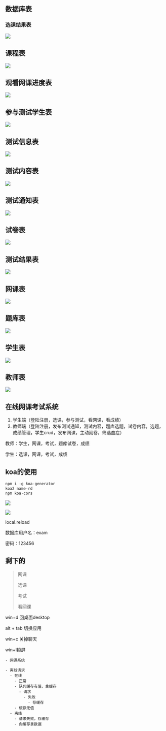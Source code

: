 ## 数据库表

### 选课结果表

![](file://C:\Personal\Documents\IkMarkdown\.assets\在线教学与考试系统.md148373.3606601.png)

## 课程表

![](file://C:\Personal\Documents\IkMarkdown\.assets\在线教学与考试系统.md148428.7818816.png)

## 观看网课进度表

![](file://C:\Personal\Documents\IkMarkdown\.assets\在线教学与考试系统.md148468.859773.png)

## 参与测试学生表

![](file://C:\Personal\Documents\IkMarkdown\.assets\在线教学与考试系统.md148522.0800665.png)

## 测试信息表

![](file://C:\Personal\Documents\IkMarkdown\.assets\在线教学与考试系统.md148564.0685976.png)

## 测试内容表

![](file://C:\Personal\Documents\IkMarkdown\.assets\在线教学与考试系统.md148591.3864208.png)

## 测试通知表

![](file://C:\Personal\Documents\IkMarkdown\.assets\在线教学与考试系统.md148616.4921955.png)

## 试卷表

![](file://C:\Personal\Documents\IkMarkdown\.assets\在线教学与考试系统.md148640.3215188.png)

## 测试结果表

![](file://C:\Personal\Documents\IkMarkdown\.assets\在线教学与考试系统.md148666.9466384.png)

## 网课表

![](file://C:\Personal\Documents\IkMarkdown\.assets\在线教学与考试系统.md148697.7836336.png)

## 题库表

![](file://C:\Personal\Documents\IkMarkdown\.assets\在线教学与考试系统.md148722.3611294.png)

## 学生表

![](file://C:\Personal\Documents\IkMarkdown\.assets\在线教学与考试系统.md148748.4971253.png)

## 教师表

![](file://C:\Personal\Documents\IkMarkdown\.assets\在线教学与考试系统.md148777.8052579.png)

## 在线网课考试系统

1. 学生端（登陆注册，选课，参与测试，看网课，看成绩）
2. 教师端（登陆注册，发布测试通知，测试内容，题库选题，试卷内容，选题，成绩管理，学生crud，发布网课，主动阅卷，筛选血症）

教师：学生，网课，考试，题库试卷，成绩

学生：选课，网课，考试，成绩

## koa的使用

```js
npm i -g koa-generator
koa2 name-rd
npm koa-cors

```

![](file://C:\Personal\Documents\IkMarkdown\.assets\在线教学与考试系统.md84017.1395017.png)

![](file://C:\Personal\Documents\IkMarkdown\.assets\在线教学与考试系统.md88838.0164573.png)

local.reload

数据库用户名：exam

密码：123456

## 剩下的

> 网课
>
> 选课
>
> 考试
>
> 看网课

win+d 回桌面desktop

alt + tab 切换应用

win+c 关掉聊天

win+l锁屏

```mindmap
- 网课系统
```

```mindmap
- 离线请求
  - 在线
    - 正常
    - 队列缓存有值，拿缓存
      - 请求
        - 失败
          - 存缓存
    - 缓存无值
  - 离线
    - 请求失败，存缓存
    - 向缓存拿数据
```
